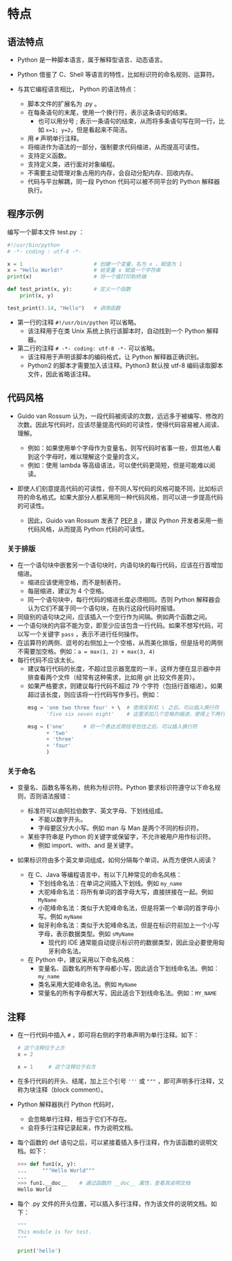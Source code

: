 # 特点

## 语法特点

- Python 是一种脚本语言，属于解释型语言、动态语言。
- Python 借鉴了 C、Shell 等语言的特性，比如标识符的命名规则、运算符。

- 与其它编程语言相比， Python 的语法特点：
  - 脚本文件的扩展名为 .py 。
  - 在每条语句的末尾，使用一个换行符，表示这条语句的结束。
    - 也可以用分号 ; 表示一条语句的结束，从而将多条语句写在同一行，比如 `x=1; y=2`，但是看起来不简洁。
  - 用 `#` 声明单行注释。
  - 将缩进作为语法的一部分，强制要求代码缩进，从而提高可读性。
  - 支持定义函数。
  - 支持定义类，进行面对对象编程。
  - 不需要主动管理对象占用的内存，会自动分配内存、回收内存。
  - 代码与平台解耦，同一段 Python 代码可以被不同平台的 Python 解释器执行。

## 程序示例

编写一个脚本文件 test.py ：
```py
#!/usr/bin/python
# -*- coding : utf-8 -*-

x = 1                       # 创建一个变量，名为 x ，赋值为 1
x = "Hello World!"          # 给变量 x 赋值一个字符串
print(x)                    # 将一个值打印到终端

def test_print(x, y):       # 定义一个函数
    print(x, y)

test_print(3.14, "Hello")   # 调用函数
```
- 第一行的注释 `#!/usr/bin/python` 可以省略。
  - 该注释用于在类 Unix 系统上执行该脚本时，自动找到一个 Python 解释器。
- 第二行的注释 `# -*- coding: utf-8 -*-` 可以省略。
  - 该注释用于声明该脚本的编码格式，让 Python 解释器正确识别。
  - Python2 的脚本才需要加入该注释。Python3 默认按 utf-8 编码读取脚本文件，因此省略该注释。

## 代码风格

- Guido van Rossum 认为，一段代码被阅读的次数，远远多于被编写、修改的次数。因此写代码时，应该尽量提高代码的可读性，使得代码容易被人阅读、理解。
  - 例如：如果使用单个字母作为变量名，则写代码时省事一些，但其他人看到这个字母时，难以理解这个变量的含义。
  - 例如：使用 lambda 等高级语法，可以使代码更简短，但是可能难以阅读。

- 即使人们刻意提高代码的可读性，但不同人写代码的风格可能不同，比如标识符的命名格式。如果大部分人都采用同一种代码风格，则可以进一步提高代码的可读性。
  - 因此，Guido van Rossum 发表了 [PEP 8](https://peps.python.org/pep-0008/) ，建议 Python 开发者采用一些代码风格，从而提高 Python 代码的可读性。

### 关于排版

- 在一个语句块中嵌套另一个语句块时，内语句块的每行代码，应该在行首增加缩进。
  - 缩进应该使用空格，而不是制表符。
  - 每层缩进，建议为 4 个空格。
  - 同一个语句块中，每行代码的缩进长度必须相同。否则 Python 解释器会认为它们不属于同一个语句块，在执行这段代码时报错。
- 同级别的语句块之间，应该插入一个空行作为间隔。例如两个函数之间。
- 一个语句块的内容不能为空，即至少应该包含一行代码。如果不想写代码，可以写一个关键字 `pass` ，表示不进行任何操作。
- 在运算符的两侧、逗号的右侧加上一个空格，从而美化排版，但是括号的两侧不需要加空格。例如：`a = max(1, 2) + max(3, 4)`
- 每行代码不应该太长。
  - 建议每行代码的长度，不超过显示器宽度的一半，这样方便在显示器中并排查看两个文件（经常有这种需求，比如用 git 比较文件差异）。
  - 如果严格要求，则建议每行代码不超过 79 个字符（包括行首缩进）。如果超过该长度，则应该将一行代码写作多行。例如：
    ```py
    msg = 'one two three four' + \  # 使用反斜杠 \ 之后，可以插入换行符
          'five six seven eight'    # 这里添加几个空格的缩进，使得上下两行字符串对齐，容易阅读
    ```
    ```py
    msg = ('one'      # 将一个表达式用括号包住之后，可以插入换行符
          + 'two'
          + 'three'
          + 'four'
          )
    ```

### 关于命名

- 变量名、函数名等名称，统称为标识符。Python 要求标识符遵守以下命名规则，否则语法报错：
  - 标准符可以由阿拉伯数字、英文字母、下划线组成。
    - 不能以数字开头。
    - 字母要区分大小写。例如 man 与 Man 是两个不同的标识符。
  - 某些字符串是 Python 的关键字或保留字，不允许被用户用作标识符。
    - 例如 import、with、and 是关键字。

- 如果标识符由多个英文单词组成，如何分隔每个单词，从而方便供人阅读？
  - 在 C、Java 等编程语言中，有以下几种常见的命名风格：
    - 下划线命名法：在单词之间插入下划线。例如 `my_name`
    - 大驼峰命名法：将所有单词的首字母大写，直接拼接在一起。例如 `MyName`
    - 小驼峰命名法：类似于大驼峰命名法，但是将第一个单词的首字母小写。例如 `myName`
    - 匈牙利命名法：类似于大驼峰命名法，但是在标识符前加上一个小写字母，表示数据类型。例如 `sMyName`
      - 现代的 IDE 通常能自动提示标识符的数据类型，因此没必要使用匈牙利命名法。
  - 在 Python 中，建议采用以下命名风格：
    - 变量名、函数名的所有字母都小写，因此适合下划线命名法。例如：`my_name`
    - 类名采用大驼峰命名法。例如 `MyName`
    - 常量名的所有字母都大写，因此适合下划线命名法。例如：`MY_NAME`

## 注释

- 在一行代码中插入 `#` ，即可将右侧的字符串声明为单行注释。如下：
  ```py
  # 这个注释位于上方
  x = 2
  ```
  ```py
  x = 1     # 这个注释位于右方
  ```
- 在多行代码的开头、结尾，加上三个引号 `'''` 或 `"""` ，即可声明多行注释，又称为块注释（block comment）。

- Python 解释器执行 Python 代码时，
  - 会忽略单行注释，相当于它们不存在。
  - 会将多行注释记录起来，作为说明文档。

- 每个函数的 def 语句之后，可以紧接着插入多行注释，作为该函数的说明文档。如下：
  ```py
  >>> def fun1(x, y):
  ...     """Hello World"""
  ...
  >>> fun1.__doc__    # 通过函数的 __doc__ 属性，查看其说明文档
  Hello World
  ```

- 每个 .py 文件的开头位置，可以插入多行注释，作为该文件的说明文档。如下：
  ```py
  """
  This module is for test.
  """

  print('hello')
  ```
